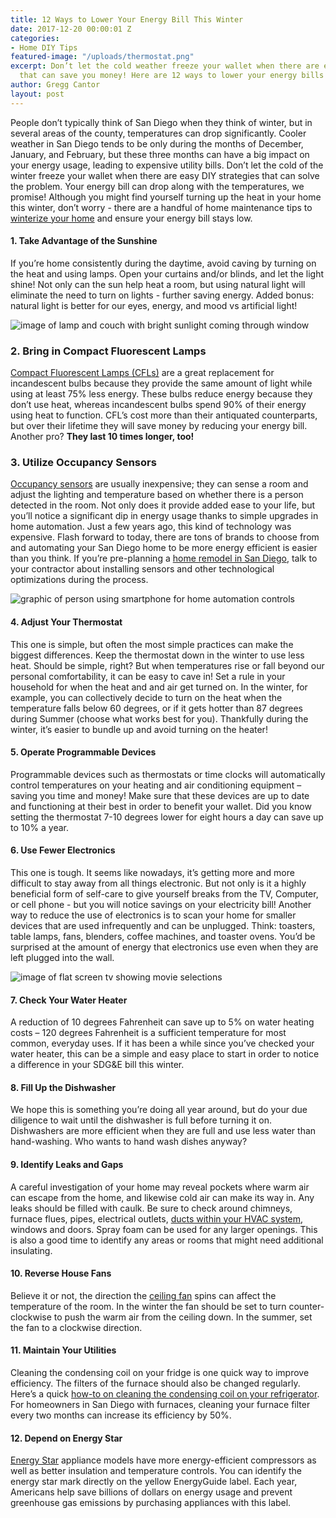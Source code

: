 ```yaml
---
title: 12 Ways to Lower Your Energy Bill This Winter
date: 2017-12-20 00:00:01 Z
categories:
- Home DIY Tips
featured-image: "/uploads/thermostat.png"
excerpt: Don’t let the cold weather freeze your wallet when there are easy DIY tips
  that can save you money! Here are 12 ways to lower your energy bills this winter.
author: Gregg Cantor
layout: post
---
```


People don’t typically think of San Diego when they think of winter, but in several areas of the county, temperatures can drop significantly. Cooler weather in San Diego tends to be only during the months of December, January, and February, but these three months can have a big impact on your energy usage, leading to expensive utility bills. Don’t let the cold of the winter freeze your wallet when there are easy DIY strategies that can solve the problem. Your energy bill can drop along with the temperatures, we promise! Although you might find yourself turning up the heat in your home this winter, don’t worry - there are a handful of home maintenance tips to [winterize your home](/tips-to-winterize-your-home/) and ensure your energy bill stays low.

#### 1. Take Advantage of the Sunshine

If you’re home consistently during the daytime, avoid caving by turning on the heat and using lamps. Open your curtains and/or blinds, and let the light shine! Not only can the sun help heat a room, but using natural light will eliminate the need to turn on lights - further saving energy. Added bonus: natural light is better for our eyes, energy, and mood vs artificial light!

![image of lamp and couch with bright sunlight coming through window](/uploads/take-advantage-of-sunlight.jpg "Take Advantage of Precious Winter Sunlight")

### 2. Bring in Compact Fluorescent Lamps

[Compact Fluorescent Lamps (CFLs)](https://www.1000bulbs.com/category/cfl-bulbs/) are a great replacement for incandescent bulbs because they provide the same amount of light while using at least 75% less energy. These bulbs reduce energy because they don’t use heat, whereas incandescent bulbs spend 90% of their energy using heat to function. CFL’s cost more than their antiquated counterparts, but over their lifetime they will save money by reducing your energy bill. Another pro? **They last 10 times longer, too!**

### 3. Utilize Occupancy Sensors

[Occupancy sensors](https://www.lowes.com/pl/Lighting-controls-Light-switches-dimmers-Electrical/4294398477) are usually inexpensive; they can sense a room and adjust the lighting and temperature based on whether there is a person detected in the room. Not only does it provide added ease to your life, but you’ll notice a significant dip in energy usage thanks to simple upgrades in home automation. Just a few years ago, this kind of technology was expensive. Flash forward to today, there are tons of brands to choose from and automating your San Diego home to be more energy efficient is easier than you think. If you’re pre-planning a [home remodel in San Diego](/san-diego-home-remodel-services), talk to your contractor about installing sensors and other technological optimizations during the process.

![graphic of person using smartphone for home automation controls](/uploads/smart-home-automation.jpg "Home Automation Can Help Reduce Energy Usage")

#### 4. Adjust Your Thermostat

This one is simple, but often the most simple practices can make the biggest differences. Keep the thermostat down in the winter to use less heat. Should be simple, right? But when temperatures rise or fall beyond our personal comfortability, it can be easy to cave in! Set a rule in your household for when the heat and and air get turned on. In the winter, for example, you can collectively decide to turn on the heat when the temperature falls below 60 degrees, or if it gets hotter than 87 degrees during Summer (choose what works best for you). Thankfully during the winter, it’s easier to bundle up and avoid turning on the heater!

#### 5. Operate Programmable Devices

Programmable devices such as thermostats or time clocks will automatically control temperatures on your heating and air conditioning equipment – saving you time and money! Make sure that these devices are up to date and functioning at their best in order to benefit your wallet. Did you know setting the thermostat 7-10 degrees lower for eight hours a day can save up to 10% a year.

#### 6. Use Fewer Electronics

This one is tough. It seems like nowadays, it’s getting more and more difficult to stay away from all things electronic. But not only is it a highly beneficial form of self-care to give yourself breaks from the TV, Computer, or cell phone - but you will notice savings on your electricity bill! Another way to reduce the use of electronics is to scan your home for smaller devices that are used infrequently and can be unplugged. Think: toasters, table lamps, fans, blenders, coffee machines, and toaster ovens. You’d be surprised at the amount of energy that electronics use even when they are left plugged into the wall.

![image of flat screen tv showing movie selections](/uploads/use-fewer-electronics.jpg "Reduce Electronic Usage this Winter")

#### 7. Check Your Water Heater

A reduction of 10 degrees Fahrenheit can save up to 5% on water heating costs – 120 degrees Fahrenheit is a sufficient temperature for most common, everyday uses. If it has been a while since you’ve checked your water heater, this can be a simple and easy place to start in order to notice a difference in your SDG&E bill this winter.

#### 8. Fill Up the Dishwasher

We hope this is something you’re doing all year around, but do your due diligence to wait until the dishwasher is full before turning it on. Dishwashers are more efficient when they are full and use less water than hand-washing. Who wants to hand wash dishes anyway?

#### 9. Identify Leaks and Gaps

A careful investigation of your home may reveal pockets where warm air can escape from the home, and likewise cold air can make its way in. Any leaks should be filled with caulk. Be sure to check around chimneys, furnace flues, pipes, electrical outlets, [ducts within your HVAC system](/battle-of-the-tape-duct-mastic-vs-foil-tape/), windows and doors. Spray foam can be used for any larger openings. This is also a good time to identify any areas or rooms that might need additional insulating.

#### 10. Reverse House Fans

Believe it or not, the direction the [ceiling fan](https://murraylampert.com/save-on-your-energy-cost-with-ceiling-fans/) spins can affect the temperature of the room. In the winter the fan should be set to turn counter-clockwise to push the warm air from the ceiling down. In the summer, set the fan to a clockwise direction.

#### 11. Maintain Your Utilities

Cleaning the condensing coil on your fridge is one quick way to improve efficiency. The filters of the furnace should also be changed regularly. Here’s a quick [how-to on cleaning the condensing coil on your refrigerator](http://products.geappliances.com/appliance/gea-support-search-content?contentId=16266). For homeowners in San Diego with furnaces, cleaning your furnace filter every two months can increase its efficiency by 50%.

#### 12. Depend on Energy Star

[Energy Star](https://www.energystar.gov/) appliance models have more energy-efficient compressors as well as better insulation and temperature controls. You can identify the energy star mark directly on the yellow EnergyGuide label. Each year, Americans help save billions of dollars on energy usage and prevent greenhouse gas emissions by purchasing appliances with this label.
